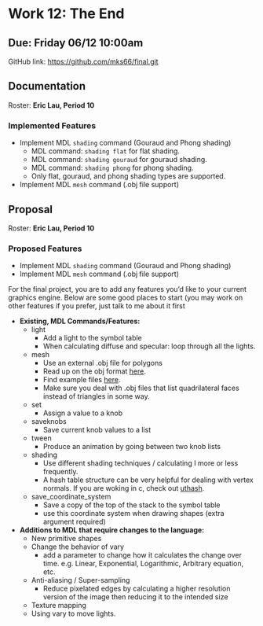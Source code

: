 # Work 12: The End

## Due: Friday 06/12 10:00am

GitHub link: <https://github.com/mks66/final.git>

## Documentation

Roster: **Eric Lau, Period 10**

### Implemented Features

- Implement MDL `shading` command (Gouraud and Phong shading)
  - MDL command: `shading flat` for flat shading.
  - MDL command: `shading gouraud` for gouraud shading.
  - MDL command: `shading phong` for phong shading.
  - Only flat, gouraud, and phong shading types are supported.
- Implement MDL `mesh` command (.obj file support)

## Proposal

Roster: **Eric Lau, Period 10**

### Proposed Features

- Implement MDL `shading` command (Gouraud and Phong shading)
- Implement MDL `mesh` command (.obj file support)

For the final project, you are to add any features you’d like to your current graphics engine. Below are some good places to start (you may work on other features if you prefer, just talk to me about it first

- **Existing, MDL Commands/Features:**
  - light
    - Add a light to the symbol table
    - When calculating diffuse and specular: loop through all the lights.
  - mesh
    - Use an external .obj file for polygons
    - Read up on the obj format [here](https://en.wikipedia.org/wiki/Wavefront_.obj_file).
    - Find example files [here](https://people.sc.fsu.edu/~jburkardt/data/obj/obj.html).
    - Make sure you deal with .obj files that list quadrilateral faces instead of triangles in some way.
  - set
    - Assign a value to a knob
  - saveknobs
    - Save current knob values to a list
  - tween
    - Produce an animation by going between two knob lists
  - shading
    - Use different shading techniques / calculating I more or less frequently.
    - A hash table structure can be very helpful for dealing with vertex normals. If you are woking in c, check out [uthash](https://troydhanson.github.io/uthash/).
  - save_coordinate_system
    - Save a copy of the top of the stack to the symbol table
    - use this coordinate system when drawing shapes (extra argument required)
- **Additions to MDL that require changes to the language:**
  - New primitive shapes
  - Change the behavior of vary
    - add a parameter to change how it calculates the change over time. e.g. Linear, Exponential, Logarithmic, Arbitrary equation, etc.
  - Anti-aliasing / Super-sampling
    - Reduce pixelated edges by calculating a higher resolution version of the image then reducing it to the intended size
  - Texture mapping
  - Using vary to move lights.
